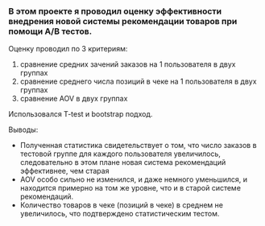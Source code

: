 ### В этом проекте я проводил оценку эффективности внедрения новой системы рекомендации товаров при помощи А/В тестов.

Оценку проводил по 3 критериям:
1) сравнение средних зачений заказов на 1 пользователя в двух группах
2) сравнение среднего числа позиций в чеке на 1 пользователя в двух группах
3) сравнение AOV в двух группах

Использовался T-test и bootstrap подход.

Выводы:
* Полученная статистика свидетельствует о том, что число заказов в тестовой группе для каждого пользователя увеличилось, следовательно в этом плане новая система рекомендаций эффективнее, чем старая
* AOV особо сильно не изменился, и даже немного уменьшился, и находится примерно на том же уровне, что и в старой системе рекомендаций.
* Количество товаров в чеке (позиций в чеке) в среднем не увеличилось, что подтверждено статистическим тестом.
